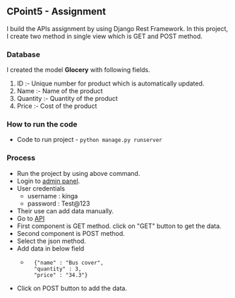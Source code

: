 ## CPoint5 - Assignment
I build the APIs assignment by using Django Rest Framework. In this project, I create two method in single  view which is GET and POST method. 

### Database
I created the model **Glocery**  with following fields.
1. ID :- Unique number for product which is automatically updated.
2. Name :- Name of the product
3. Quantity :- Quantity of the product
4. Price :- Cost of the product
### How to run the code
- Code to run project - `python manage.py runserver`
### Process 
- Run the project by using above command.
- Login to [admin panel](http://127.0.0.1:8000/admin/).
- User credentials
	- username : kinga
	- password : Test@123
- Their use can add data manually.
- Go to [API](http://127.0.0.1:8000/glocery/)
- First component is GET method. click on "GET"  button to get the data.
- Second component is POST method. 
- Select the json method.
- Add data in below field 
	- ``` 
		{"name" : "Bus cover",
		"quantity" : 3,
		"price" : "34.3"}
- Click on POST button to add the data.